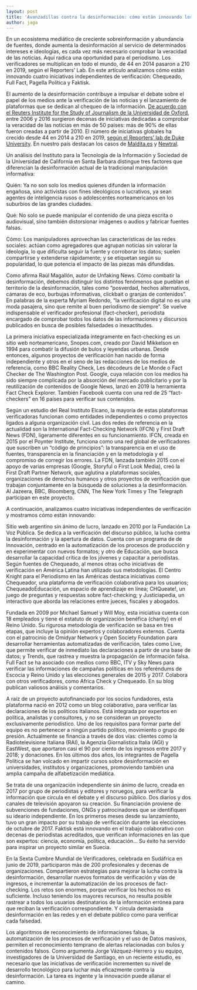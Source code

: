 ```yaml
---
layout: post
title: 'Avanzadillas contra la desinformación: cómo están innovando los verificadores'
author: jaga
---
```

En un ecosistema mediático de creciente sobreinformación y abundancia de fuentes, donde aumenta la desinformación al servicio de determinados intereses e ideologías, es cada vez más necesario comprobar la veracidad de las noticias. Aquí radica una oportunidad para el periodismo. Los verificadores se multiplican en todo el mundo, de 44 en 2014 pasaron a 210 en 2019, según el Reporters’ Lab. En este artículo analizamos cómo están innovando cuatro iniciativas independientes de verificación: Chequeado, Full Fact, Pagella Política y Faktisk. 

El aumento de la desinformación contribuye a impulsar el debate sobre el papel de los medios ante la verificación de las noticias y el lanzamiento de plataformas que se dedican al chequeo de la información. [De acuerdo con el Reuters Institute for the Study of Journalism de la Universidad de Oxford](https://reutersinstitute.politics.ox.ac.uk/our-research/rise-fact-checking-sites-europe),  entre 2006 y 2016 surgieron decenas de iniciativas dedicadas a comprobar la veracidad de las noticias en más de 50 países: más de 90% de ellas fueron creadas a partir de 2010. El número de iniciativas globales ha crecido desde 44 en 2014 a 210 en 2019, [según el Reporters’ lab de Duke University](https://reporterslab.org/category/fact-checking/#article-2551). En nuestro país destacan los casos de [Maldita.es](https://maldita.es/) y [Newtral](https://www.newtral.es/).

Un análisis del Instituto para la Tecnología de la Información y Sociedad de la Universidad de California en Santa Barbara distingue tres factores que diferencian la desinformación actual de la tradicional manipulación informativa:

Quién: Ya no son solo los medios quienes difunden la información engañosa, sino activistas con fines ideológicos o lucrativos, ya sean agentes de inteligencia rusos o adolescentes norteamericanos en los suburbios de las grandes ciudades.

Qué: No solo se puede manipular el contenido de una pieza escrita o audiovisual, sino también distorsionar imágenes o audios y fabricar fuentes falsas.

Cómo: Los manipuladores aprovechan las características de las redes sociales: actúan como agregadores que agrupan noticias sin valorar la ideología, lo que dificulta seguir la fuente y corroborar los datos; suelen compartirse y extenderse rápidamente; y se etiquetan según su popularidad, lo que potencia el impacto de las piezas más difundidas.

Como afirma Raúl Magallón, autor de Unfaking News. Cómo combatir la desinformación, debemos distinguir los distintos fenómenos que pueblan el territorio de la desinformación, tales como “posverdad, hechos alternativos, cámaras de eco, burbujas informativas, clickbait o granjas de contenidos”. En palabras de la experta Myriam Redondo, “la verificación digital no es una moda pasajera, sino que remite al buen periodismo de siempre”. Se vuelve indispensable el verificador profesional (fact-checker), periodista encargado de comprobar todos los datos de las informaciones y discursos publicados en busca de posibles falsedades o inexactitudes.

La primera iniciativa especializada íntegramente en fact-checking es un sitio web norteamericano, Snopes.com, creado por David Mikkelson en 1994 para combatir la difusión de bulos y leyendas urbanas. Desde entonces, algunos proyectos de verificación han nacido de forma independiente y otros en el seno de las redacciones de los medios de referencia, como BBC Reality Check, Les décodeurs de Le Monde o Fact Checker de The Washington Post. Google, cuya relación con los medios ha sido siempre complicada por la absorción del mercado publicitario y por la reutilización de contenidos de Google News, lanzó en 2019 la herramienta Fact Check Explorer. También Facebook cuenta con una red de 25 “fact-checkers” en 16 países para verificar sus contenidos.

Según un estudio del Real Instituto Elcano, la mayoría de estas plataformas verificadoras funcionan como entidades independientes o como proyectos ligados a alguna organización civil. Las dos redes de referencia en la actualidad son la International Fact-Checking Network (IFCN) y First Draft News (FDN), ligeramente diferentes en su funcionamiento. IFCN, creada en 2015 por el Poynter Institute, funciona como una red global de verificadores que suscriben un “código de principios”: la transparencia en el uso de fuentes, transparencia en la financiación y en la metodología y el compromiso de corregir los errores. La FDN, lanzada también 2015 con el apoyo de varias empresas (Google, Storyful o First Look Media), creó la First Draft Partner Network, que aglutina a plataformas sociales, organizaciones de derechos humanos y otros proyectos de verificación que trabajan conjuntamente en la búsqueda de soluciones a la desinformación. Al Jazeera, BBC, Bloomberg, CNN, The New York Times y The Telegraph participan en este proyecto.

A continuación, analizamos cuatro iniciativas independientes de verificación y mostramos cómo están innovando:

Sitio web argentino sin ánimo de lucro, lanzado en 2010 por la Fundación La Voz Pública. Se dedica a la verificación del discurso público, la lucha contra la desinformación y la apertura de datos. Cuenta con un programa de de Innovación, centrado en la automatización de los procesos de producción y en experimentar con nuevos formatos; y otro de Educación, que busca desarrollar la capacidad crítica de los jóvenes y capacitar a periodistas. Según fuentes de Chequeado, al menos otras ocho iniciativas de verificación en América Latina han utilizado sus metodologías. El Centro Knight para el Periodismo en las Américas destaca iniciativas como  Chequeador, una plataforma de verificación colaborativa para los usuarios; ChequeadoEducación, un espacio de aprendizaje en línea; CHQueate!, un juego de preguntas y respuestas sobre fact-checking; y Justiciapedia, un interactivo que aborda las relaciones entre jueces, fiscales y abogados.   

Fundada en 2009 por Michael Samuel y Will Moy, esta iniciativa cuenta con 18 empleados y tiene el estatuto de organización benéfica (charity) en el Reino Unido. Su rigurosa metodología de verificación se basa en tres etapas, que incluye la opinión expertos y colaboradores externos. Cuenta con el patrocinio de Omidyar Network y Open Society Foundation para desarrollar herramientas automatizadas de verificación, tales como Live, que permite verificar de inmediato las declaraciones a partir de una base de datos; y Trends, que rastrea y muestra la propagación de información falsa. Full Fact se ha asociado con medios como BBC, ITV y Sky News para verificar las informaciones de campañas políticas en los referéndums de Escocia y Reino Unido y las elecciones generales de 2015 y 2017. Colabora con otros verificadores, como Africa Check y Chequeado. En su blog publican valiosos análisis y comentarios.

A raíz de un proyecto autofinanciado por los socios fundadores, esta plataforma nació en 2012 como un blog colaborativo, para verificar las declaraciones de los políticos italianos. Está integrada por expertos en política, analistas y consultores, y no se consideran un proyecto exclusivamente periodístico. Uno de los requisitos para formar parte del equipo es no pertenecer a ningún partido político, movimiento o grupo de presión. Actualmente se financia a través de dos vías: clientes como la Radiotelevisione Italiana (RAI), la Agenzia Giornalistica Italia (AGI) y EastWest, que aportaron casi el 90 por ciento de los ingresos entre 2017 y 2018; y donaciones. En los últimos dos años, los integrantes de Pagella Política se han volcado en impartir cursos sobre desinformación en universidades, institutos y organizaciones, promoviendo también una amplia campaña de alfabetización mediática. 

Se trata de una organización  independiente sin ánimo de lucro, creada en 2017 por grupo de periodistas y editores y noruegos, para verificar la información que circula en el debate y el discurso público. Dos diarios y dos canales de televisión apoyaron su creación. Su financiación proviene de subvenciones de fundaciones, ONGs y patrocinadores que se identifiquen su ideario independiente. En los primeros meses desde su lanzamiento, tuvo un gran impacto por su trabajo de verificación durante las elecciones de octubre de 2017. Faktisk está innovando en el trabajo colaborativo con decenas de periodistas acreditados, que verifican informaciones en las que son expertos: ciencia, economía, política, educación… Su éxito ha servido para inspirar un proyecto similar en Suecia.

En la Sexta Cumbre Mundial de Verificadores, celebrada en Sudáfrica en junio de 2019, participaron más de 200 profesionales y decenas de organizaciones. Compartieron estrategias para mejorar la lucha contra la desinformación,  desarrollar nuevos formatos de verificación y vías de ingresos, e incrementar la automatización de los procesos de fact-checking. Los retos son enormes, porque verificar los hechos no es suficiente. Incluso teniendo los mayores recursos, no resulta posible rastrear a todos los usuarios destinatarios de la información errónea para que reciban la verificación correspondiente. Y circula demasiada desinformación en las redes y en el debate público como para verificar cada falsedad.

Los algoritmos de reconocimiento de informaciones falsas, la automatización de los procesos de verificación y el uso de Datos masivos, permiten el reconocimiento temprano de alertas relacionadas con bulos y contenidos falsos. Como argumenta Jorge Vázquez-Herrero y su equipo, investigadores de la Universidad de Santiago, en un reciente estudio, es necesario que las iniciativas de verificación incrementen su nivel de desarrollo tecnológico para luchar más eficazmente contra la desinformación. La tarea es ingente y la innovación puede allanar el camino.
